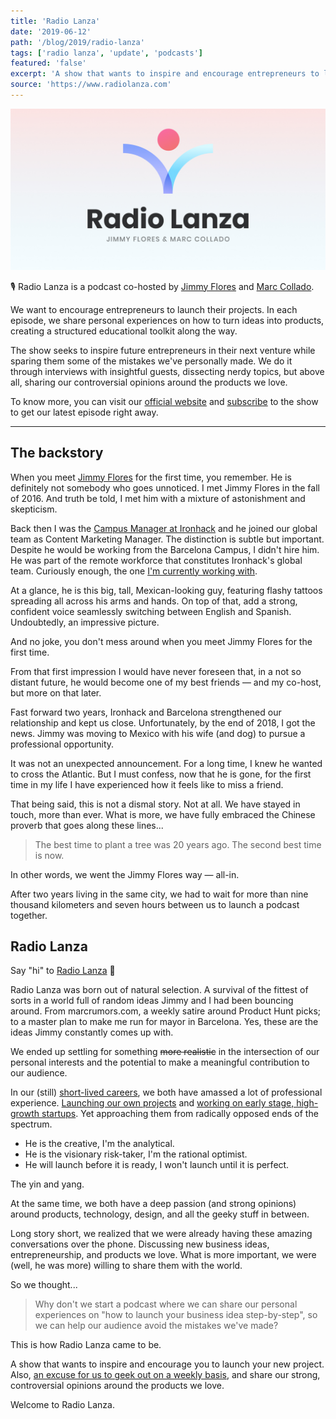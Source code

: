 ```yaml
---
title: 'Radio Lanza'
date: '2019-06-12'
path: '/blog/2019/radio-lanza'
tags: ['radio lanza', 'update', 'podcasts']
featured: 'false'
excerpt: 'A show that wants to inspire and encourage entrepreneurs to launch their projects. Also, an excuse for us to geek out on a weekly basis, and share our strong, controversial opinions around the products we love.'
source: 'https://www.radiolanza.com'
---
```


![Radio Lanza Hero](../../images/radio-lanza-hero.jpg 'Radio Lanza Hero')

🎙 Radio Lanza is a podcast co-hosted by [Jimmy Flores](https://www.linkedin.com/in/soyjimmy/) and [Marc Collado](https://www.linkedin.com/in/marccollado/).

We want to encourage entrepreneurs to launch their projects. In each episode, we share personal experiences on how to turn ideas into products, creating a structured educational toolkit along the way.

The show seeks to inspire future entrepreneurs in their next venture while sparing them some of the mistakes we've personally made. We do it through interviews with insightful guests, dissecting nerdy topics, but above all, sharing our controversial opinions around the products we love.

To know more, you can visit our [official website](https://www.radiolanza.com) and [subscribe](https://podcasts.apple.com/es/podcast/radio-lanza/id1468000755) to the show to get our latest episode right away.

---

## The backstory

When you meet [Jimmy Flores](https://www.linkedin.com/in/soyjimmy/) for the first time, you remember. He is definitely not somebody who goes unnoticed. I met Jimmy Flores in the fall of 2016. And truth be told, I met him with a mixture of astonishment and skepticism.

Back then I was the [Campus Manager at Ironhack](/blog/2015/hi-from-ironhack) and he joined our global team as Content Marketing Manager. The distinction is subtle but important. Despite he would be working from the Barcelona Campus, I didn't hire him. He was part of the remote workforce that constitutes Ironhack's global team. Curiously enough, the one [I'm currently working with](/blog/2017/back-to-product).

At a glance, he is this big, tall, Mexican-looking guy, featuring flashy tattoos spreading all across his arms and hands. On top of that, add a strong, confident voice seamlessly switching between English and Spanish. Undoubtedly, an impressive picture.

And no joke, you don't mess around when you meet Jimmy Flores for the first time.

From that first impression I would have never foreseen that, in a not so distant future, he would become one of my best friends — and my co-host, but more on that later.

Fast forward two years, Ironhack and Barcelona strengthened our relationship and kept us close. Unfortunately, by the end of 2018, I got the news. Jimmy was moving to Mexico with his wife (and dog) to pursue a professional opportunity.

It was not an unexpected announcement. For a long time, I knew he wanted to cross the Atlantic. But I must confess, now that he is gone, for the first time in my life I have experienced how it feels like to miss a friend.

That being said, this is not a dismal story. Not at all. We have stayed in touch, more than ever. What is more, we have fully embraced the Chinese proverb that goes along these lines...

> The best time to plant a tree was 20 years ago. The second best time is now.

In other words, we went the Jimmy Flores way — all-in.

After two years living in the same city, we had to wait for more than nine thousand kilometers and seven hours between us to launch a podcast together.

## Radio Lanza

Say "hi" to [Radio Lanza](https://www.radiolanza.com) 👋

Radio Lanza was born out of natural selection. A survival of the fittest of sorts in a world full of random ideas Jimmy and I had been bouncing around. From marcrumors.com, a weekly satire around Product Hunt picks; to a master plan to make me run for mayor in Barcelona. Yes, these are the ideas Jimmy constantly comes up with.

We ended up settling for something ~~more realistic~~ in the intersection of our personal interests and the potential to make a meaningful contribution to our audience.

In our (still) [short-lived careers](/work), we both have amassed a lot of professional experience. [Launching our own projects](/work/iomando) and [working on early stage, high-growth startups](/work/ironhack). Yet approaching them from radically opposed ends of the spectrum.

- He is the creative, I'm the analytical.
- He is the visionary risk-taker, I'm the rational optimist.
- He will launch before it is ready, I won't launch until it is perfect.

The yin and yang.

At the same time, we both have a deep passion (and strong opinions) around products, technology, design, and all the geeky stuff in between.

Long story short, we realized that we were already having these amazing conversations over the phone. Discussing new business ideas, entrepreneurship, and products we love. What is more important, we were (well, he was more) willing to share them with the world.

So we thought...

> Why don't we start a podcast where we can share our personal experiences on "how to launch your business idea step-by-step", so we can help our audience avoid the mistakes we've made?

This is how Radio Lanza came to be.

A show that wants to inspire and encourage you to launch your new project. Also, [an excuse for us to geek out on a weekly basis](https://www.radiolanza.com/episodes/especial-apple-wwdc-2019), and share our strong, controversial opinions around the products we love.

Welcome to Radio Lanza.
